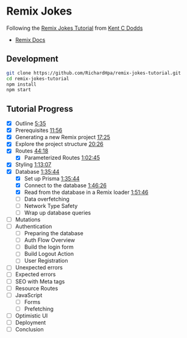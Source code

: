 # Remix Jokes

Following the [Remix Jokes Tutorial](https://www.youtube.com/watch?v=hsIWJpuxNj0&t=19243s&ab_channel=Remix) from [Kent C Dodds](https://kentcdodds.com/)

- [Remix Docs](https://remix.run/docs)

## Development

```sh
git clone https://github.com/RichardHpa/remix-jokes-tutorial.git
cd remix-jokes-tutorial
npm install
npm start
```

## Tutorial Progress

- [x] Outline [5:35](https://www.youtube.com/watch?v=hsIWJpuxNj0&t=335s)
- [x] Prerequisites [11:56](https://youtu.be/hsIWJpuxNj0?t=676)
- [x] Generating a new Remix project [17:25](https://youtu.be/hsIWJpuxNj0?t=1045)
- [x] Explore the project structure [20:26](https://youtu.be/hsIWJpuxNj0?t=1226)
- [x] Routes [44:18](https://youtu.be/hsIWJpuxNj0?t=2658)
  - [x] Parameterized Routes [1:02:45](https://youtu.be/hsIWJpuxNj0?t=3765)
- [x] Styling [1:13:07](https://youtu.be/hsIWJpuxNj0?t=4387)
- [x] Database [1:35:44](https://youtu.be/hsIWJpuxNj0?t=5744)
  - [x] Set up Prisma [1:35:44](https://youtu.be/hsIWJpuxNj0?t=5744)
  - [x] Connect to the database [1:46:26](https://youtu.be/hsIWJpuxNj0?t=6376)
  - [x] Read from the database in a Remix loader [1:51:46](https://youtu.be/hsIWJpuxNj0?t=6706)
  - [ ] Data overfetching
  - [ ] Network Type Safety
  - [ ] Wrap up database queries
- [ ] Mutations
- [ ] Authentication
  - [ ] Preparing the database
  - [ ] Auth Flow Overview
  - [ ] Build the login form
  - [ ] Build Logout Action
  - [ ] User Registration
- [ ] Unexpected errors
- [ ] Expected errors
- [ ] SEO with Meta tags
- [ ] Resource Routes
- [ ] JavaScript
  - [ ] Forms
  - [ ] Prefetching
- [ ] Optimistic UI
- [ ] Deployment
- [ ] Conclusion
